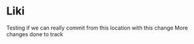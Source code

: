 # Liki
Testing if we can really commit from this location with this change
More changes done to track
